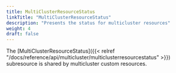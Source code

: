 ```yaml
---
title: MultiClusterResourceStatus
linkTitle: "MultiClusterResourceStatus"
description: "Presents the status for multicluster resources"
weight: 4
draft: false
---
```

The [MultiClusterResourceStatus]({{< relref "/docs/reference/api/multicluster/multiclusterresourcestatus" >}}) subresource is shared by multicluster custom resources.
